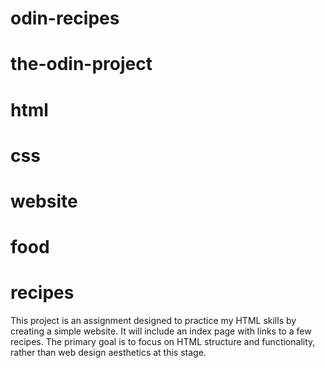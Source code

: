 # odin-recipes

# the-odin-project

# html

# css

# website

# food

# recipes

This project is an assignment designed to practice my HTML skills by creating a simple website. It will include an index page with links to a few recipes. The primary goal is to focus on HTML structure and functionality, rather than web design aesthetics at this stage.
